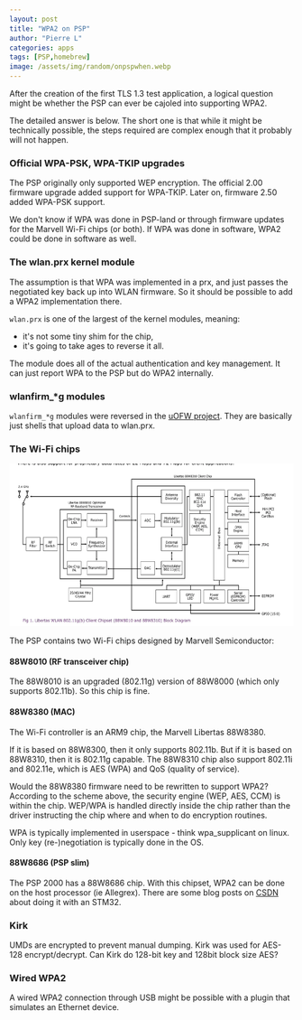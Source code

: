 ```yaml
---
layout: post
title: "WPA2 on PSP"
author: "Pierre L"
categories: apps
tags: [PSP,homebrew]
image: /assets/img/random/onpspwhen.webp
---
```


After the creation of the first TLS 1.3 test application, a logical question might be whether the PSP can ever be cajoled into supporting WPA2. 

The detailed answer is below. The short one is that while it might be technically possible, the steps required are complex enough that it probably will not happen.

### Official WPA-PSK, WPA-TKIP upgrades

The PSP originally only supported WEP encryption. The official 2.00 firmware upgrade added support for WPA-TKIP. Later on, firmware 2.50 added WPA-PSK support. 

We don't know if WPA was done in PSP-land or through firmware updates for the Marvell Wi-Fi chips (or both). If WPA was done in software, WPA2 could be done in software as well.

### The wlan.prx kernel module

The assumption is that WPA was implemented in a prx, and just passes the negotiated key back up into WLAN firmware. So it should be possible to add a WPA2 implementation there.

`wlan.prx` is one of the largest of the kernel modules, meaning:

- it's not some tiny shim for the chip,
- it's going to take ages to reverse it all.

The module does all of the actual authentication and key management. It can just report WPA to the PSP but do WPA2 internally.

### wlanfirm_*g modules

`wlanfirm_*g` modules were reversed in the [uOFW project](https://github.com/uofw/uofw). They are basically just shells that upload data to wlan.prx.

### The Wi-Fi chips

<a href="https://github.com/PSP-Archive/PSP-Archive.github.io/raw/gh-pages/assets/img/random/wifichips.webp"><img border="0" alt="Screenshot" src="/assets/img/random/wifichips.webp" width="600" height="288"></a>

The PSP contains two Wi-Fi chips designed by Marvell Semiconductor:

#### 88W8010 (RF transceiver chip)

The 88W8010 is an upgraded (802.11g) version of 88W8000 (which only supports 802.11b). So this chip is fine. 

#### 88W8380 (MAC)

The Wi-Fi controller is an ARM9 chip, the Marvell Libertas 88W8380.

If it is based on 88W8300, then it only supports 802.11b. But if it is based on 88W8310, then it is 802.11g capable. The 88W8310 chip also support 802.11i and 802.11e, which is AES (WPA) and QoS (quality of service).

Would the 88W8380 firmware need to be rewritten to support WPA2? According to the scheme above, the security engine (WEP, AES, CCM) is within the chip. WEP/WPA is handled directly inside the chip rather than the driver instructing the chip where and when to do encryption routines. 

WPA is typically implemented in userspace - think wpa_supplicant on linux. Only key (re-)negotiation is typically done in the OS.

#### 88W8686 (PSP slim)

The PSP 2000 has a 88W8686 chip. With this chipset, WPA2 can be done on the host processor (ie Allegrex). There are some blog posts on [CSDN](https://blog.csdn.net/zlk1214/article/details/79531191) about doing it with an STM32. 

### Kirk

UMDs are encrypted to prevent manual dumping. Kirk was used for AES-128 encrypt/decrypt. Can Kirk do 128-bit key and 128bit block size AES?

### Wired WPA2

A wired WPA2 connection through USB might be possible with a plugin that simulates an Ethernet device.
